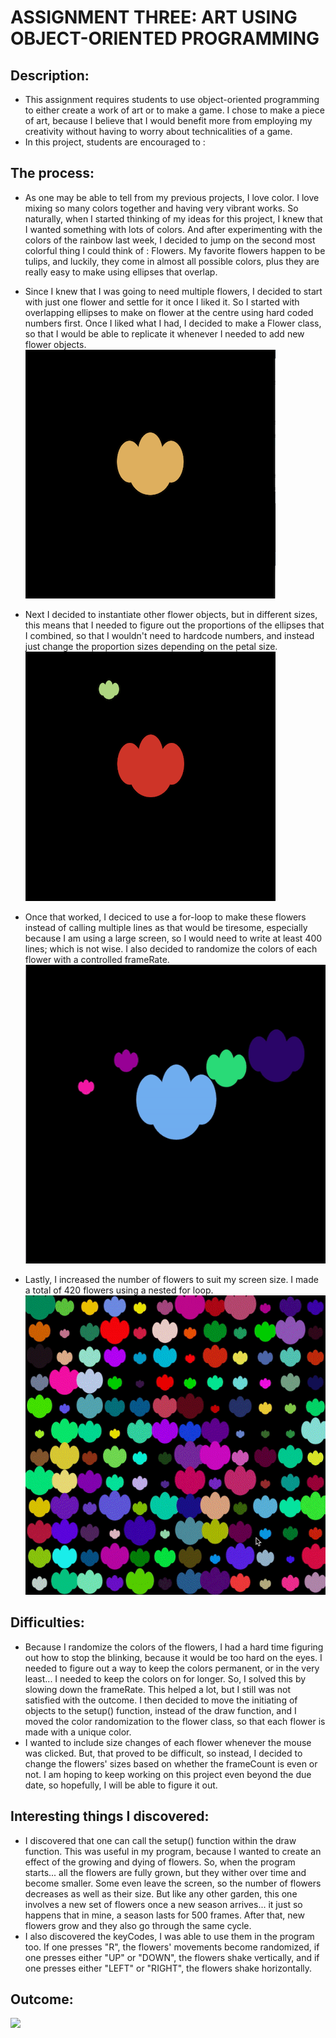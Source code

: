 # ASSIGNMENT THREE: ART USING OBJECT-ORIENTED PROGRAMMING

## Description: 
- This assignment requires students to use object-oriented programming to either create a work of art or to make a game. I chose to make a piece of art, because I believe that I would benefit more from employing my creativity without having to worry about technicalities of a game. 
- In this project, students are encouraged to :

## The process:
- As one may be able to tell from my previous projects, I love color. I love mixing so many colors together and having very vibrant works. So naturally, when I started thinking of my ideas for this project, I knew that I wanted something with lots of colors. And after experimenting with the colors of the rainbow last week, I decided to jump on the second most colorful thing I could think of : Flowers. My favorite flowers happen to be tulips, and luckily, they come in almost all possible colors, plus they are really easy to make using ellipses that overlap. 
- Since I knew that I was going to need multiple flowers, I decided to start with just one flower and settle for it once I liked it. So I started with overlapping ellipses to make on flower at the centre using hard coded numbers first. Once I liked what I had, I decided to make a Flower class, so that I would be able to replicate it whenever I needed to add new flower objects.
![](Media/neldas_photo_1.png)

- Next I decided to instantiate other flower objects, but in different sizes, this means that I needed to figure out the proportions of the ellipses that I combined, so that I wouldn't need to hardcode numbers, and instead just change the proportion sizes depending on the petal size.
![](Media/neldas_photo_2.png)

- Once that worked, I deciced to use a for-loop to make these flowers instead of calling multiple lines as that would be tiresome, especially because I am using a large screen, so I would need to write at least 400 lines; which is not wise. I also decided to randomize the colors of each flower with a controlled frameRate.
![](Media/neldas_video_2.gif) 

- Lastly, I increased the number of flowers to suit my screen size. I made a total of 420 flowers using a nested for loop.
![](Media/neldas_video_3.gif)
## Difficulties:
- Because I randomize the colors of the flowers, I had a hard time figuring out how to stop the blinking, because it would be too hard on the eyes. I needed to figure out a way to keep the colors permanent, or in the very least... I needed to keep the colors on for longer. So, I solved this by slowing down the frameRate. This helped a lot, but I still was not satisfied with the outcome. I then decided to move the initiating of objects to the setup() function, instead of the draw function, and I moved the color randomization to the flower class, so that each flower is made with a unique color. 
- I wanted to include size changes of each flower whenever the mouse was clicked. But, that proved to be difficult, so instead, I decided to change the flowers' sizes based on whether the frameCount is even or not. I am hoping to keep working on this project even beyond the due date, so hopefully, I will be able to figure it out. 

## Interesting things I discovered:
- I discovered that one can call the setup() function within the draw function. This was useful in my program, because I wanted to create an effect of the growing and dying of flowers. So, when the program starts... all the flowers are fully grown, but they wither over time and become smaller. Some even leave the screen, so the number of flowers decreases as well as their size. But like any other garden, this one involves a new set of flowers once a new season arrives... it just so happens that in mine, a season lasts for 500 frames. After that, new flowers grow and they also go through the same cycle.
- I also discovered the keyCodes, I was able to use them in the program too. If one presses "R", the flowers' movements become randomized, if one presses either "UP" or "DOWN", the flowers shake vertically, and if one presses either "LEFT" or "RIGHT", the flowers shake horizontally.

## Outcome:
![](Media/neldas_video.gif)


